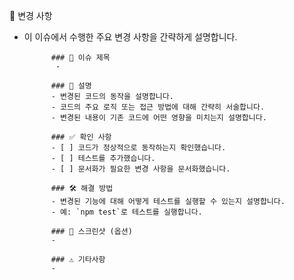 📢 변경 사항
- 이 이슈에서 수행한 주요 변경 사항을 간략하게 설명합니다.

            ### 🔧 이슈 제목
             - 

            ### 📝 설명
            - 변경된 코드의 동작을 설명합니다.
            - 코드의 주요 로직 또는 접근 방법에 대해 간략히 서술합니다.
            - 변경된 내용이 기존 코드에 어떤 영향을 미치는지 설명합니다.

            ### ✅ 확인 사항
            - [ ] 코드가 정상적으로 동작하는지 확인했습니다.
            - [ ] 테스트를 추가했습니다.
            - [ ] 문서화가 필요한 변경 사항을 문서화했습니다.

            ### 🛠️ 해결 방법
            - 변경된 기능에 대해 어떻게 테스트를 실행할 수 있는지 설명합니다.
            - 예: `npm test`로 테스트를 실행합니다.

            ### 📸 스크린샷 (옵션)
            - 

            ### ⚠️ 기타사항
            - 
